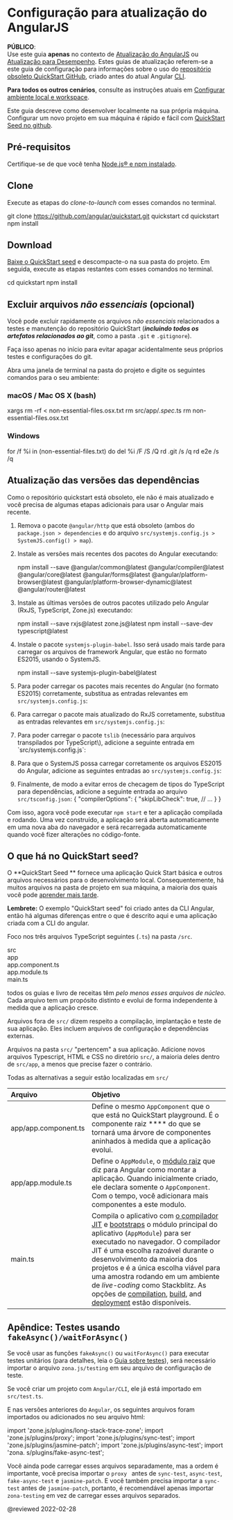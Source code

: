 # Configuração para atualização do AngularJS

<!--todo: Question: Can we remove this file and instead direct readers to https://github.com/angular/quickstart/blob/master/README.md -->

<div class="alert is-critical">

**PÚBLICO**: <br />
Use este guia **apenas** no contexto de [Atualização do AngularJS](guide/upgrade 'Atualizando do AngularJS para Angular 2+') ou [Atualização para Desempenho](guide/upgrade-performance 'Atualização para Desempenho').
Estes guias de atualização referem-se a este guia de configuração para informações sobre o uso do [repositório obsoleto QuickStart GitHub](https://github.com/angular/quickstart 'Repositório QuickStart do GitHub obsoleto '), criado antes do atual Angular [CLI](cli 'CLI Overview').

**Para todos os outros cenários**, consulte as instruções atuais em [Configurar ambiente local e workspace](guide/setup-local 'Configuração para desenvolvimento local').

</div>

<!--
The <live-example name=quickstart>QuickStart live-coding</live-example> example is an Angular *playground*.
There are also some differences from a local app, to simplify that live-coding experience.
In particular, the QuickStart live-coding example shows just the AppComponent file; it creates the equivalent of app.module.ts and main.ts internally for the playground only.
-->

Este guia descreve como desenvolver localmente na sua própria máquina. Configurar um novo projeto em sua máquina é rápido e fácil com [QuickStart Seed no github](https://github.com/angular/quickstart 'Install the github QuickStart repo').

## Pré-requisitos

Certifique-se de que você tenha [Node.js&reg; e npm instalado](guide/setup-local#prerequisites 'Angular prerequisites').

<a id="clone"></a>

## Clone

Execute as etapas do _clone-to-launch_ com esses comandos no terminal.

<code-example format="shell" language="shell">

git clone https://github.com/angular/quickstart.git quickstart
cd quickstart
npm install

</code-example>

<a id="download"></a>

## Download

[Baixe o QuickStart seed](https://github.com/angular/quickstart/archive/master.zip 'Download the QuickStart seed repository') e descompacte-o na sua pasta do projeto. Em seguida, execute as etapas restantes com esses comandos no terminal.

<code-example format="shell" language="shell">

cd quickstart
npm install

</code-example>

<a id="non-essential"></a>

## Excluir arquivos _não essenciais_ (opcional)

Você pode excluir rapidamente os arquivos _não essenciais_ relacionados a testes e manutenção do repositório QuickStart \(**_incluindo todos os artefatos relacionados ao git_**, como a pasta `.git` e `.gitignore`\).

<div class="alert is-important">

Faça isso apenas no início para evitar apagar acidentalmente seus próprios testes e configurações do git.

</div>

Abra uma janela de terminal na pasta do projeto e digite os seguintes comandos para o seu ambiente:

### macOS / Mac OS X (bash)

<code-example format="shell" language="shell">

xargs rm -rf < non-essential-files.osx.txt
rm src/app/_.spec_.ts
rm non-essential-files.osx.txt

</code-example>

### Windows

<code-example format="shell" language="shell">

for /f %i in (non-essential-files.txt) do del %i /F /S /Q
rd .git /s /q
rd e2e /s /q

</code-example>

## Atualização das versões das dependências

Como o repositório quickstart está obsoleto, ele não é mais atualizado e você precisa de algumas etapas adicionais para usar o Angular mais recente.

1.  Remova o pacote `@angular/http` que está obsoleto \(ambos do `package.json > dependencies` e do arquivo `src/systemjs.config.js > SystemJS.config() > map`\).
1.  Instale as versões mais recentes dos pacotes do Angular executando:

    <code-example format="shell" language="shell">

    npm install --save &commat;angular/common&commat;latest &commat;angular/compiler&commat;latest &commat;angular/core&commat;latest &commat;angular/forms&commat;latest &commat;angular/platform-browser&commat;latest &commat;angular/platform-browser-dynamic&commat;latest &commat;angular/router&commat;latest

    </code-example>

1.  Instale as últimas versões de outros pacotes utilizado pelo Angular (RxJS, TypeScript, Zone.js\) executando:

    <code-example format="shell" language="shell">
    npm install --save rxjs&commat;latest zone.js&commat;latest
    npm install --save-dev typescript&commat;latest

    </code-example>

1.  Instale o pacote `systemjs-plugin-babel`. Isso será usado mais tarde para carregar os arquivos de framework Angular, que estão no formato ES2015, usando o SystemJS.

    <code-example format="shell" language="shell">

    npm install --save systemjs-plugin-babel&commat;latest

    </code-example>

1.  Para poder carregar os pacotes mais recentes do Angular (no formato ES2015) corretamente, substitua as entradas relevantes em `src/systemjs.config.js`:

    <code-examples format="javascript" language="javascript" path="upgrade-phonecat-2-hybrid/systemjs.config.1.js" region="angular-paths"> </code-example>

    <li marker="1" level="0" spaces="0" spaces-after-marker="1"><p spaces-before="0"> Para carregar o pacote mais atualizado do RxJS corretamente, substitua as entradas relevantes em <code>src/systemjs.config.js</code>:

    <code-examples format="javascript" language="javascript" path="upgrade-phonecat-2-hybrid/systemjs.config.1.js" region="rxjs-paths"></code-example></p></li>

    <li marker="1" level="0" spaces="0" spaces-after-marker="1"><p spaces-before="0"> Para poder carregar o pacote <code>tslib</code> (necessário para arquivos transpilados por TypeScript\), adicione a seguinte entrada em `src/systemjs.config.js`:

    <code-examples format="javascript" language="javascript" path="upgrade-phonecat-2-hybrid/systemjs.config.1.js" region="tslib-paths"></code-example></p></li>

    <li marker="1" level="0" spaces="0" spaces-after-marker="1"><p spaces-before="0"> Para que o SystemJS possa carregar corretamente os arquivos ES2015 do Angular, adicione as seguintes entradas ao <code>src/systemjs.config.js</code>:

    <code-examples format="javascript" language="javascript" path="upgrade-phonecat-2-hybrid/systemjs.config.1.js" region="plugin-babel"></code-example></p></li>

    <li marker="1" level="0" spaces="0" spaces-after-marker="1"><p spaces-before="0"> Finalmente, de modo a evitar erros de checagem de tipos do TypeScript para dependências, adicione a seguinte entrada ao arquivo <code>src/tsconfig.json</code>:

    <code-example format="json" language="json">
        {
          "compilerOptions": {
            "skipLibCheck": true,
            // &hellip;
          }
        }
    </code-example>

Com isso, agora você pode executar `npm start` e ter a aplicação compilada e rodando. Uma vez construído, a aplicação será aberta automaticamente em uma nova aba do navegador e será recarregada automaticamente quando você fizer alterações no código-fonte.

<a id="seed"></a>

## O que há no QuickStart seed?

O **QuickStart Seed ** fornece uma aplicação Quick Start básica e outros arquivos necessários para o desenvolvimento local. Consequentemente, há muitos arquivos na pasta de projeto em sua máquina, a maioria dos quais você pode [aprender mais tarde](guide/file-structure).

<div class="alert is-helpful">

**Lembrete:** O exemplo "QuickStart seed" foi criado antes da CLI Angular, então há algumas diferenças entre o que é descrito aqui e uma aplicação criada com a CLI do angular.

</div>

<a id="app-files"></a>

Foco nos três arquivos TypeScript seguintes (`.ts`) na pasta `/src`.

<div class="filetree">
  <div class="file">
    src
  </div>
  <div class="children">
    <div class="file">
      app
    </div>
    <div class="children">
      <div class="file">
        app.component.ts
      </div>
      <div class="file">
        app.module.ts
      </div>
    </div>
    <div class="file">
      main.ts
    </div>
  </div>
</div>

<code-tabs>
    <code-pane header="src/app/app.component.ts" path="setup/src/app/app.component.ts"></code-pane>
    <code-pane header="src/app/app.module.ts" path="setup/src/app/app.module.ts"></code-pane>
    <code-pane header="src/main.ts" path="setup/src/main.ts"></code-pane>
</code-tabs>

todos os guias e livro de receitas têm _pelo menos esses arquivos de núcleo_. Cada arquivo tem um propósito distinto e evolui de forma independente à medida que a aplicação cresce.

Arquivos fora de `src/` dizem respeito a compilação, implantação e teste de sua aplicação. Eles incluem arquivos de configuração e dependências externas.

Arquivos na pasta `src/` "pertencem" a sua aplicação. Adicione novos arquivos Typescript, HTML e CSS no diretório `src/`, a maioria deles dentro de `src/app`, a menos que precise fazer o contrário.

Todas as alternativas a seguir estão localizadas em `src/`

| Arquivo              | Objetivo                                                                                                                                                                                                                                                                                                                                                                                                                                                                                                         |
| :------------------- | :--------------------------------------------------------------------------------------------------------------------------------------------------------------------------------------------------------------------------------------------------------------------------------------------------------------------------------------------------------------------------------------------------------------------------------------------------------------------------------------------------------------- |
| app/app.component.ts | Define o mesmo `AppComponent` que o que está no QuickStart playground. É o componente raiz \*\*\*\* do que se tornará uma árvore de componentes aninhados à medida que a aplicação evolui.                                                                                                                                                                                                                                                                                                                       |
| app/app.module.ts    | Define o `AppModule`, o [módulo raiz](guide/bootstrapping 'AppModule: the root module') que diz para Angular como montar a aplicação. Quando inicialmente criado, ele declara somente o `AppComponent`. Com o tempo, você adicionara mais componentes a este modulo.                                                                                                                                                                                                                                             |
| main.ts              | Compila o aplicativo com [o compilador JIT](guide/glossary#jit) e [bootstraps](guide/bootstrapping) o módulo principal do aplicativo \(`AppModule`\) para ser executado no navegador. O compilador JIT é uma escolha razoável durante o desenvolvimento da maioria dos projetos e é a única escolha viável para uma amostra rodando em um ambiente de _live-coding_ como Stackblitz. As opções de [compilation](guide/aot-compiler), [build](guide/build), and [deployment](guide/deployment) estão disponíveis. |

## Apêndice: Testes usando `fakeAsync()/waitForAsync()`

Se você usar as funções `fakeAsync()` ou `waitForAsync()` para executar testes unitários (para detalhes, leia o [Guia sobre testes](guide/testing-components-scenarios#fake-async)), será necessário importar o arquivo `zona.js/testing` em seu arquivo de configuração de teste.

<div class="alert is-important">

Se você criar um projeto com `Angular/CLI`, ele já está importado em `src/test.ts`.

</div>

E nas versões anteriores do `Angular`, os seguintes arquivos foram importados ou adicionados no seu arquivo html:

<code-example format="html" language="html">

import 'zone.js/plugins/long-stack-trace-zone';
import 'zone.js/plugins/proxy';
import 'zone.js/plugins/sync-test';
import 'zone.js/plugins/jasmine-patch';
import 'zone.js/plugins/async-test';
import 'zona. s/plugins/fake-async-test';

</code-example>

Você ainda pode carregar esses arquivos separadamente, mas a ordem é importante, você precisa importar o `proxy ` antes de `sync-test`, `async-test`, `fake-async-test` e `jasmine-patch`. E você também precisa importar a `sync-test` antes de `jasmine-patch`, portanto, é recomendável apenas importar `zona-testing` em vez de carregar esses arquivos separados.

<!-- links -->

<!-- external links -->

<!-- end links -->

@reviewed 2022-02-28
